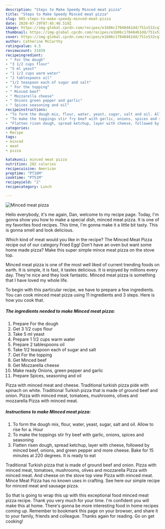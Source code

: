 ```yaml
---
description: "Steps to Make Speedy Minced meat pizza"
title: "Steps to Make Speedy Minced meat pizza"
slug: 885-steps-to-make-speedy-minced-meat-pizza
date: 2020-07-29T07:45:40.519Z
image: https://img-global.cpcdn.com/recipes/e1b06c17048461dd/751x532cq70/minced-meat-pizza-recipe-main-photo.jpg
thumbnail: https://img-global.cpcdn.com/recipes/e1b06c17048461dd/751x532cq70/minced-meat-pizza-recipe-main-photo.jpg
cover: https://img-global.cpcdn.com/recipes/e1b06c17048461dd/751x532cq70/minced-meat-pizza-recipe-main-photo.jpg
author: Catherine McCarthy
ratingvalue: 4.5
reviewcount: 31039
recipeingredient:
- " For the dough"
- "3 1/2 cups flour"
- "5 ml yeast"
- "1 1/2 cups warm water"
- "2 tablespoons oil"
- "1/2 teaspoon each of sugar and salt"
- " For the topping"
- " Minced beef"
- " Mozzarella cheese"
- " Onions green pepper and garlic"
- " Spices seasoning and oil"
recipeinstructions:
- "To form the dough mix, flour, water, yeast, sugar, salt and oil. Allow to rise for a. Hour"
- "To make the toppings stir fry beef with garlic, onions, spices and seasoning"
- "Flatten risen dough, spread ketchup, layer with cheese, followed by minced beef, onions, and green pepper and more cheese. Bake for 15 minutes at 220 degrees. It is ready to eat"
categories:
- Recipe
tags:
- minced
- meat
- pizza

katakunci: minced meat pizza 
nutrition: 202 calories
recipecuisine: American
preptime: "PT16M"
cooktime: "PT51M"
recipeyield: "2"
recipecategory: Lunch

---
```



![Minced meat pizza](https://img-global.cpcdn.com/recipes/e1b06c17048461dd/751x532cq70/minced-meat-pizza-recipe-main-photo.jpg)

Hello everybody, it's me again, Dan, welcome to my recipe page. Today, I'm gonna show you how to make a special dish, minced meat pizza. It is one of my favorites food recipes. This time, I'm gonna make it a little bit tasty. This is gonna smell and look delicious.

Which kind of meat would you like in the recipe? The Minced Meat Pizza recipe out of our category Fried Egg! Don&#39;t have an oven but want some home made pizza? Make this super simple mince meat pizza on the stove top.

Minced meat pizza is one of the most well liked of current trending foods on earth. It is simple, it is fast, it tastes delicious. It is enjoyed by millions every day. They're nice and they look fantastic. Minced meat pizza is something that I have loved my whole life.


To begin with this particular recipe, we have to prepare a few ingredients. You can cook minced meat pizza using 11 ingredients and 3 steps. Here is how you cook that.

<!--inarticleads1-->

##### The ingredients needed to make Minced meat pizza:

1. Prepare  For the dough
1. Get 3 1/2 cups flour
1. Take 5 ml yeast
1. Prepare 1 1/2 cups warm water
1. Prepare 2 tablespoons oil
1. Take 1/2 teaspoon each of sugar and salt
1. Get  For the topping
1. Get  Minced beef
1. Get  Mozzarella cheese
1. Make ready  Onions, green pepper and garlic
1. Prepare  Spices, seasoning and oil


Pizza with minced meat and cheese. Traditional turkish pizza pide with spinach on white. Traditional Turkish pizza that is made of ground beef and onion. Pizza with minced meat, tomatoes, mushrooms, olives and mozzarella Pizza with minced meat. 

<!--inarticleads2-->

##### Instructions to make Minced meat pizza:

1. To form the dough mix, flour, water, yeast, sugar, salt and oil. Allow to rise for a. Hour
1. To make the toppings stir fry beef with garlic, onions, spices and seasoning
1. Flatten risen dough, spread ketchup, layer with cheese, followed by minced beef, onions, and green pepper and more cheese. Bake for 15 minutes at 220 degrees. It is ready to eat


Traditional Turkish pizza that is made of ground beef and onion. Pizza with minced meat, tomatoes, mushrooms, olives and mozzarella Pizza with minced meat. And cheese on the stove top view Pizza with minced meat. Mince Meat Pizza has no known uses in crafting. See here our simple recipe for minced meat and sausage pizza. 

So that is going to wrap this up with this exceptional food minced meat pizza recipe. Thank you very much for your time. I'm confident you will make this at home. There's gonna be more interesting food in home recipes coming up. Remember to bookmark this page on your browser, and share it to your family, friends and colleague. Thanks again for reading. Go on get cooking!
